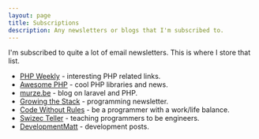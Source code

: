 ```yaml
---
layout: page
title: Subscriptions
description: Any newsletters or blogs that I'm subscribed to.
---
```


I'm subscribed to quite a lot of email newsletters. This is where I store that list.

- [PHP Weekly](http://www.phpweekly.com/) - interesting PHP related links.
- [Awesome PHP](https://php.libhunt.com/) - cool PHP libraries and news.
- [murze.be](https://murze.be/) - blog on laravel and PHP.
- [Growing the Stack](https://www.getrevue.co/profile/growingthestack) - programming newsletter.
- [Code Without Rules](https://codewithoutrules.com/) - be a programmer with a work/life balance.
- [Swizec Teller](https://swizec.com/blog/) - teaching programmers to be engineers.
- [DevelopmentMatt](https://developmentmatt.com/) - development posts.
